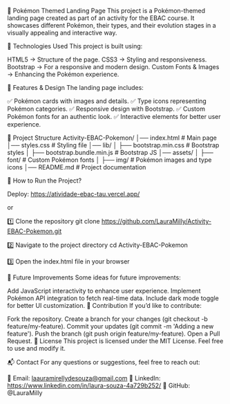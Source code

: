 🚀 Pokémon Themed Landing Page
This project is a Pokémon-themed landing page created as part of an activity for the EBAC course. It showcases different Pokémon, their types, and their evolution stages in a visually appealing and interactive way.

📌 Technologies Used
This project is built using:

HTML5 → Structure of the page.
CSS3 → Styling and responsiveness.
Bootstrap → For a responsive and modern design.
Custom Fonts & Images → Enhancing the Pokémon experience.

🎨 Features & Design
The landing page includes:

✅ Pokémon cards with images and details.
✅ Type icons representing Pokémon categories.
✅ Responsive design with Bootstrap.
✅ Custom Pokémon fonts for an authentic look.
✅ Interactive elements for better user experience.

📂 Project Structure
Activity-EBAC-Pokemon/
│── index.html            # Main page
│── styles.css            # Styling file
│── lib/
│   ├── bootstrap.min.css # Bootstrap styles
│   ├── bootstrap.bundle.min.js # Bootstrap JS
│── assets/
│   ├── font/             # Custom Pokémon fonts
│   ├── img/              # Pokémon images and type icons
│── README.md             # Project documentation

🔧 How to Run the Project?

Deploy: https://atividade-ebac-tau.vercel.app/

or

1️⃣ Clone the repository
git clone https://github.com/LauraMilly/Activity-EBAC-Pokemon.git

2️⃣ Navigate to the project directory
cd Activity-EBAC-Pokemon

3️⃣ Open the index.html file in your browser

🎯 Future Improvements
Some ideas for future improvements:

Add JavaScript interactivity to enhance user experience.
Implement Pokémon API integration to fetch real-time data.
Include dark mode toggle for better UI customization.
🤝 Contribution
If you’d like to contribute:

Fork the repository.
Create a branch for your changes (git checkout -b feature/my-feature).
Commit your updates (git commit -m 'Adding a new feature').
Push the branch (git push origin feature/my-feature).
Open a Pull Request.
📜 License
This project is licensed under the MIT License. Feel free to use and modify it.

📬 Contact
For any questions or suggestions, feel free to reach out:

📧 Email: laauramirellydesouza@gmail.com
🔗 LinkedIn: https://www.linkedin.com/in/laura-souza-4a729b252/
🐙 GitHub: @LauraMilly
